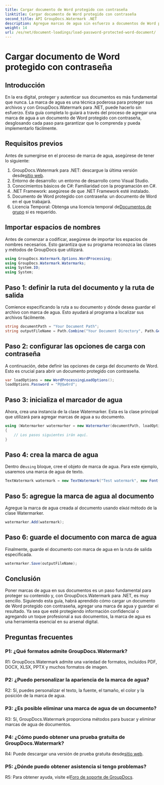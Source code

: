 ```yaml
---
title: Cargar documento de Word protegido con contraseña
linktitle: Cargar documento de Word protegido con contraseña
second_title: API GroupDocs.Watermark .NET
description: Agregue marcas de agua sin esfuerzo a documentos de Word protegidos con contraseña utilizando GroupDocs.Watermark para .NET con nuestra guía completa paso a paso.
weight: 14
url: /es/net/document-loadings/load-password-protected-word-document/
---
```


# Cargar documento de Word protegido con contraseña

## Introducción
En la era digital, proteger y autenticar sus documentos es más fundamental que nunca. La marca de agua es una técnica poderosa para proteger sus archivos y con GroupDocs.Watermark para .NET, puede hacerlo sin esfuerzo. Esta guía completa lo guiará a través del proceso de agregar una marca de agua a un documento de Word protegido con contraseña, desglosando cada paso para garantizar que lo comprenda y pueda implementarlo fácilmente.
## Requisitos previos
Antes de sumergirse en el proceso de marca de agua, asegúrese de tener lo siguiente:
1.  GroupDocs.Watermark para .NET: descargue la última versión desde[sitio web](https://releases.groupdocs.com/Watermark/net/).
2. Entorno de desarrollo: un entorno de desarrollo como Visual Studio.
3. Conocimientos básicos de C#: Familiaridad con la programación en C#.
4. .NET Framework: asegúrese de que .NET Framework esté instalado.
5. Documento de Word protegido con contraseña: un documento de Word en el que trabajará.
6.  Licencia Temporal: Obtenga una licencia temporal de[Documentos de grupo](https://purchase.groupdocs.com/temporary-license/) si es requerido.
## Importar espacios de nombres
Antes de comenzar a codificar, asegúrese de importar los espacios de nombres necesarios. Esto garantiza que su programa reconozca las clases y métodos de GroupDocs que utilizará.
```csharp
using GroupDocs.Watermark.Options.WordProcessing;
using GroupDocs.Watermark.Watermarks;
using System.IO;
using System;
```
## Paso 1: definir la ruta del documento y la ruta de salida
Comience especificando la ruta a su documento y dónde desea guardar el archivo con marca de agua. Esto ayudará al programa a localizar sus archivos fácilmente.
```csharp
string documentPath = "Your Document Path";
string outputFileName = Path.Combine("Your Document Directory", Path.GetFileName(documentPath));
```
## Paso 2: configurar las opciones de carga con contraseña
A continuación, debe definir las opciones de carga del documento de Word. Esto es crucial para abrir un documento protegido con contraseña.
```csharp
var loadOptions = new WordProcessingLoadOptions();
loadOptions.Password = "P@$w0rd";
```
## Paso 3: inicializa el marcador de agua
Ahora, crea una instancia de la clase Watermarker. Esta es la clase principal que utilizará para agregar marcas de agua a su documento.
```csharp
using (Watermarker watermarker = new Watermarker(documentPath, loadOptions))
{
    // Los pasos siguientes irán aquí.
}
```
## Paso 4: crea la marca de agua
 Dentro de`using` bloque, cree el objeto de marca de agua. Para este ejemplo, usaremos una marca de agua de texto.
```csharp
TextWatermark watermark = new TextWatermark("Test watermark", new Font("Arial", 12));
```
## Paso 5: agregue la marca de agua al documento
Agregue la marca de agua creada al documento usando el`Add` método de la clase Watermarker.
```csharp
watermarker.Add(watermark);
```
## Paso 6: guarde el documento con marca de agua
Finalmente, guarde el documento con marca de agua en la ruta de salida especificada.
```csharp
watermarker.Save(outputFileName);
```
## Conclusión
Poner marcas de agua en sus documentos es un paso fundamental para proteger su contenido y, con GroupDocs.Watermark para .NET, es muy sencillo. Siguiendo esta guía, habrá aprendido cómo cargar un documento de Word protegido con contraseña, agregar una marca de agua y guardar el resultado. Ya sea que esté protegiendo información confidencial o agregando un toque profesional a sus documentos, la marca de agua es una herramienta esencial en su arsenal digital.
## Preguntas frecuentes
### P1: ¿Qué formatos admite GroupDocs.Watermark?
R1: GroupDocs.Watermark admite una variedad de formatos, incluidos PDF, DOCX, XLSX, PPTX y muchos formatos de imagen.
### P2: ¿Puedo personalizar la apariencia de la marca de agua?
R2: Sí, puedes personalizar el texto, la fuente, el tamaño, el color y la posición de la marca de agua.
### P3: ¿Es posible eliminar una marca de agua de un documento?
R3: Sí, GroupDocs.Watermark proporciona métodos para buscar y eliminar marcas de agua de documentos.
### P4: ¿Cómo puedo obtener una prueba gratuita de GroupDocs.Watermark?
 R4: Puede descargar una versión de prueba gratuita desde[sitio web](https://releases.groupdocs.com/).
### P5: ¿Dónde puedo obtener asistencia si tengo problemas?
 R5: Para obtener ayuda, visite el[Foro de soporte de GroupDocs](https://forum.groupdocs.com/c/watermark/19).